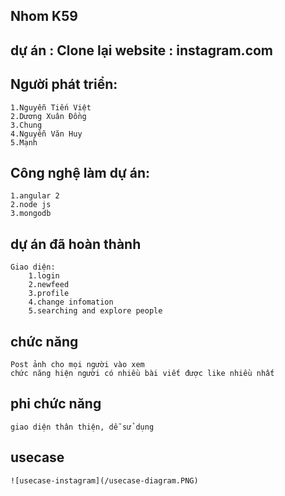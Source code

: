 ## Nhom K59
## dự án : Clone lại website : instagram.com
## Người phát triển:
	1.Nguyễn Tiến Việt
	2.Dương Xuân Đồng
	3.Chung
	4.Nguyễn Văn Huy
	5.Mạnh
## Công nghệ làm dự án:
	1.angular 2
	2.node js
	3.mongodb
## dự án đã hoàn thành
	Giao diện:
		1.login
		2.newfeed
		3.profile
		4.change infomation
		5.searching and explore people
## chức năng
	Post ảnh cho mọi người vào xem
	chức năng hiện người có nhiều bài viết được like nhiều nhất
## phi chức năng
	giao diện thân thiện, dễ sử dụng
## usecase
	![usecase-instagram](/usecase-diagram.PNG)
